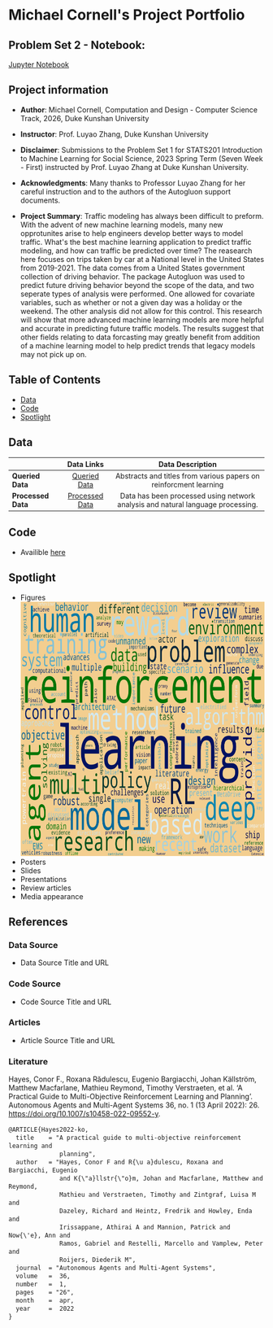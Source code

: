 # Michael Cornell's Project Portfolio

## Problem Set 2 - Notebook:

[Jupyter Notebook](https://github.com/Rising-Stars-by-Sunshine/stats201-PS2-MichaelCornell/blob/main/code/autogluonTrafficModelPredictor.ipynb)

## Project information
- **Author**: Michael Cornell, Computation and Design - Computer Science Track, 2026, Duke Kunshan University
- **Instructor**: Prof. Luyao Zhang, Duke Kunshan University
- **Disclaimer**: Submissions to the Problem Set 1 for STATS201 Introduction to Machine Learning for Social Science, 2023 Spring Term (Seven Week - First) instructed by Prof. Luyao Zhang at Duke Kunshan University.
- **Acknowledgments**: 
Many thanks to Professor Luyao Zhang for her careful instruction and to the authors of the Autogluon support documents.

- **Project Summary**: 
  Traffic modeling has always been difficult to preform. With the advent of new machine learning models, many new opprotunites arise to help engineers develop better ways to model traffic. What's the best machine learning application to predict traffic modeling, and how can traffic be predicted over time? The reasearch here focuses on trips taken by car at a National level in the United States from 2019-2021. The data comes from a United States government collection of driving behavior. The package Autogluon was used to predict future driving behavior beyond the scope of the data, and two seperate types of analysis were performed. One allowed for covariate variables, such as whether or not a given day was a holiday or the weekend. The other analysis did not allow for this control. This research will show that more advanced machine learning models are more helpful and accurate in predicting future traffic models. The results suggest that other fields relating to data forcasting may greatly benefit from addition of a machine learning model to help predict trends that legacy models may not pick up on.

## Table of Contents
- [Data](https://github.com/Rising-Stars-by-Sunshine/stats201-PS2-MichaelCornell#data)
- [Code](https://github.com/Rising-Stars-by-Sunshine/stats201-PS2-MichaelCornell#code)
- [Spotlight](https://github.com/Rising-Stars-by-Sunshine/stats201-PS2-MichaelCornell#spotlight)



## Data
<div class="table-wrapper" markdown="block">

|                    |                                                    **Data Links**                                                              |                       **Data Description**                                      |
|--------------------|:------------------------------------------------------------------------------------------------------------------------------:|:-------------------------------------------------------------------------------:|
| **Queried Data**   | [Queried Data](https://github.com/Rising-Stars-by-Sunshine/stats201-PS1-MichaelCornell/blob/main/data/Queried_Data)   | Abstracts and titles from various papers on reinforcment learning               |
| **Processed Data** | [Processed Data](https://github.com/Rising-Stars-by-Sunshine/stats201-PS1-MichaelCornell/tree/main/data/Processed_Data)        | Data has been processed using network analysis and natural language processing. |

</div>

## Code
- Availible [here](https://github.com/Rising-Stars-by-Sunshine/stats201-PS1-MichaelCornell/tree/main/code/NLP_Blockchain_SoKs.ipynb)

## Spotlight
- Figures
<img src="https://raw.githubusercontent.com/Rising-Stars-by-Sunshine/stats201-PS1-MichaelCornell/main/spotlight/figures/download.png" height="500" alt="Wordcloud"/><br/>
- Posters
- Slides
- Presentations
- Review articles
- Media appearance

## References

### Data Source
- Data Source Title and URL
### Code Source
- Code Source Title and URL
### Articles
- Article Source Title and URL
### Literature

Hayes, Conor F., Roxana Rădulescu, Eugenio Bargiacchi, Johan Källström, Matthew Macfarlane, Mathieu Reymond, Timothy Verstraeten, et al. ‘A Practical Guide to Multi-Objective Reinforcement Learning and Planning’. Autonomous Agents and Multi-Agent Systems 36, no. 1 (13 April 2022): 26. https://doi.org/10.1007/s10458-022-09552-y.

```
@ARTICLE{Hayes2022-ko,
  title    = "A practical guide to multi-objective reinforcement learning and
              planning",
  author   = "Hayes, Conor F and R{\u a}dulescu, Roxana and Bargiacchi, Eugenio
              and K{\"a}llstr{\"o}m, Johan and Macfarlane, Matthew and Reymond,
              Mathieu and Verstraeten, Timothy and Zintgraf, Luisa M and
              Dazeley, Richard and Heintz, Fredrik and Howley, Enda and
              Irissappane, Athirai A and Mannion, Patrick and Now{\'e}, Ann and
              Ramos, Gabriel and Restelli, Marcello and Vamplew, Peter and
              Roijers, Diederik M",
  journal  = "Autonomous Agents and Multi-Agent Systems",
  volume   =  36,
  number   =  1,
  pages    = "26",
  month    =  apr,
  year     =  2022
}
```

